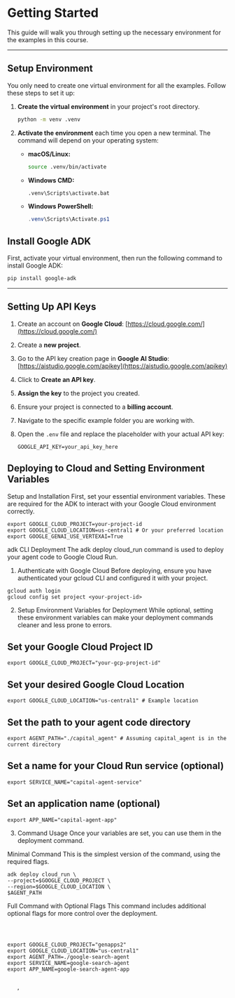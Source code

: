# Getting Started

This guide will walk you through setting up the necessary environment for the examples in this course.

---

## Setup Environment

You only need to create one virtual environment for all the examples. Follow these steps to set it up:

1.  **Create the virtual environment** in your project's root directory.

    ```bash
    python -m venv .venv
    ```

2.  **Activate the environment** each time you open a new terminal. The command will depend on your operating system:

    * **macOS/Linux:**
        ```bash
        source .venv/bin/activate
        ```

    * **Windows CMD:**
        ```cmd
        .venv\Scripts\activate.bat
        ```

    * **Windows PowerShell:**
        ```powershell
        .venv\Scripts\Activate.ps1
        ```
## Install Google ADK

First, activate your virtual environment, then run the following command to install Google ADK:

```bash
pip install google-adk
```

---


## Setting Up API Keys

1.  Create an account on **Google Cloud**: [https://cloud.google.com/](https://cloud.google.com/)
2.  Create a **new project**.
3.  Go to the API key creation page in **Google AI Studio**: [https://aistudio.google.com/apikey](https://aistudio.google.com/apikey)
4.  Click to **Create an API key**.
5.  **Assign the key** to the project you created.
6.  Ensure your project is connected to a **billing account**.
7.  Navigate to the specific example folder you are working with.
8.  Open the `.env` file and replace the placeholder with your actual API key:

    ```env
    GOOGLE_API_KEY=your_api_key_here
    ```

## Deploying to Cloud and Setting Environment Variables

Setup and Installation
First, set your essential environment variables. These are required for the ADK to interact with your Google Cloud environment correctly.
```
export GOOGLE_CLOUD_PROJECT=your-project-id
export GOOGLE_CLOUD_LOCATION=us-central1 # Or your preferred location
export GOOGLE_GENAI_USE_VERTEXAI=True
```
 adk CLI Deployment
The adk deploy cloud_run command is used to deploy your agent code to Google Cloud Run.

 1. Authenticate with Google Cloud
Before deploying, ensure you have authenticated your gcloud CLI and configured it with your project.
```
gcloud auth login
gcloud config set project <your-project-id>
```
 2. Setup Environment Variables for Deployment
While optional, setting these environment variables can make your deployment commands cleaner and less prone to errors.

## Set your Google Cloud Project ID
```
export GOOGLE_CLOUD_PROJECT="your-gcp-project-id"
```
## Set your desired Google Cloud Location
```
export GOOGLE_CLOUD_LOCATION="us-central1" # Example location
```
## Set the path to your agent code directory
```
export AGENT_PATH="./capital_agent" # Assuming capital_agent is in the current directory
```
## Set a name for your Cloud Run service (optional)
```
export SERVICE_NAME="capital-agent-service"
```
## Set an application name (optional)
```
export APP_NAME="capital-agent-app"
```
3. Command Usage
Once your variables are set, you can use them in the deployment command.

Minimal Command
This is the simplest version of the command, using the required flags.
```
adk deploy cloud_run \
--project=$GOOGLE_CLOUD_PROJECT \
--region=$GOOGLE_CLOUD_LOCATION \
$AGENT_PATH
```
Full Command with Optional Flags
This command includes additional optional flags for more control over the deployment.
```



export GOOGLE_CLOUD_PROJECT="genapps2"
export GOOGLE_CLOUD_LOCATION="us-central1"
export AGENT_PATH=./google-search-agent
export SERVICE_NAME=google-search-agent
export APP_NAME=google-search-agent-app


   ,

